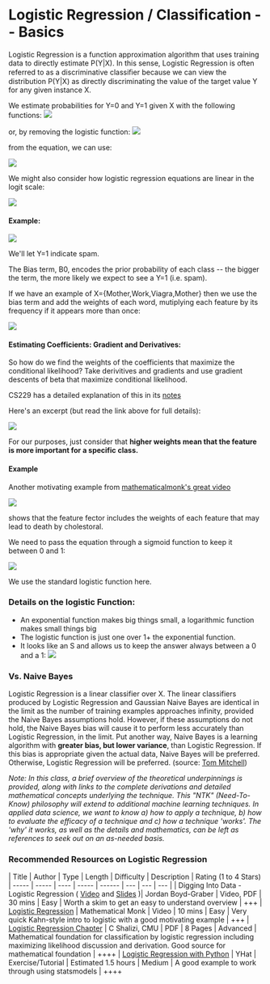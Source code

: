 # Logistic Regression / Classification -- Basics


Logistic Regression is a function approximation algorithm that uses training data to directly estimate P(Y|X). In this sense,
Logistic Regression is often referred to as a discriminative classiﬁer because we can view the distribution P(Y|X) as directly discriminating the value of the target value Y for any given instance X.


We estimate probabilities for Y=0 and Y=1 given X with the following functions:
![](http://note.io/1sFExtq)

or, by removing the logistic function:
![](http://note.io/1sFEY79)

from the equation, we can use:


![](http://note.io/1sFJJNX)

We might also consider how logistic regression equations are linear in the logit scale:

![](http://note.io/1sFQdwr)

#### Example:
![](http://note.io/1sFH4nq)

We'll let Y=1 indicate spam.

The Bias term, B0, encodes the prior probability of each class -- the bigger the term, the more likely we expect to see a Y=1 (i.e. spam).

If we have an example of X={Mother,Work,Viagra,Mother} then we use the bias term and add the weights of each word, mutiplying each feature by its frequency if it appears more than once:

![](http://note.io/1sFKQNO)

#### Estimating Coefficients: Gradient and Derivatives:

So how do we find the weights of the coefficients that maximize the conditional likelihood?
Take derivitives and gradients and use gradient descents of beta that maximize conditional likelihood.

CS229 has a detailed explanation of this in its [notes](http://cs229.stanford.edu/notes/cs229-notes1.pdf)

Here's an excerpt (but read the link above for full details):

![](http://note.io/1sFRUdm)

For our purposes, just consider that **higher weights mean that the feature is more important for a specific class.**

#### Example
Another motivating example from [mathematicalmonk's great video](https://www.youtube.com/watch?v=-Z2a_mzl9LM)

![](http://note.io/1sFNrHq)

shows that the feature fector includes the weights of each feature that may lead to death by cholestoral.  

We need to pass the equation through a sigmoid function to keep it between 0 and 1:

![](http://note.io/1sFO6bP)

We use the standard logistic function here.





### Details on the logistic Function:

* An exponential function makes big things small, a logarithmic function makes small things big
* The logistic function is just one over 1+ the exponential function.
* It looks like an S and allows us to keep the answer always between a 0 and a 1:
![](http://note.io/1sFG4jm)




### Vs. Naive Bayes
Logistic Regression is a linear classifier over X. The linear classifiers produced by Logistic Regression and Gaussian Naive Bayes are identical in the limit as the number of training examples approaches infinity, provided the Naive Bayes assumptions hold. However, if these assumptions do not hold, the Naive Bayes bias will cause it to perform less accurately than Logistic Regression, in the limit. Put another way, Naive Bayes is a learning algorithm with **greater bias, but lower variance**, than Logistic Regression. If this bias is appropriate given the actual data, Naive Bayes will be preferred. Otherwise, Logistic Regression will be preferred.
(source: [Tom Mitchell](http://www.cs.cmu.edu/~tom/mlbook/NBayesLogReg.pdf))




*Note: In this class, a brief overview of the theoretical underpinnings is provided, along with links to the complete derivations and detailed mathematical concepts underlying the technique.  This "NTK" (Need-To-Know) philosophy will extend to additional machine learning techniques.  In applied data science, we want to know a) how to apply a technique, b) how to evaluate the efficacy of a technique and c) how a technique 'works'.  The 'why' it works, as well as the details and mathematics, can be left as references to seek out on an as-needed basis.*


### Recommended Resources on Logistic Regression

| Title | Author | Type | Length | Difficulty | Description | Rating (1 to 4 Stars)
| ----- | ----- | ---- | ----- | ------ | --- | --- | --- |
| Digging Into Data - Logistic Regression  ( [Video](https://www.youtube.com/watch?v=nMcxOiVj7oE) and [Slides](http://www.umiacs.umd.edu/~jbg/teaching/DATA_DIGGING/lecture_05.pdf) )| Jordan Boyd-Graber | Video, PDF | 30 mins | Easy | Worth a skim to get an easy to understand overview | +++
| [Logistic Regression](https://www.youtube.com/watch?v=-Z2a_mzl9LM) | Mathematical Monk | Video | 10 mins | Easy | Very quick Kahn-style intro to logistic with a good motivating example | +++
| [Logistic Regression Chapter](http://www.stat.cmu.edu/~cshalizi/uADA/12/lectures/ch12.pdf) | C Shalizi, CMU | PDF | 8 Pages | Advanced | Mathematical foundation for classification by logistic regression including maximizing likelihood discussion and derivation.  Good source for mathematical foundation | ++++
| [Logistic Regression with Python](http://blog.yhathq.com/posts/logistic-regression-and-python.html) | YHat |  Exercise/Tutorial | Estimated 1.5 hours | Medium | A good example to work through using statsmodels | ++++












